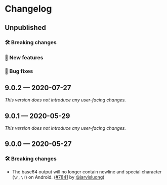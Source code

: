 # Changelog

## Unpublished

### 🛠 Breaking changes

### 🎉 New features

### 🐛 Bug fixes

## 9.0.2 — 2020-07-27

*This version does not introduce any user-facing changes.*

## 9.0.1 — 2020-05-29

*This version does not introduce any user-facing changes.*

## 9.0.0 — 2020-05-27

### 🛠 Breaking changes

- The base64 output will no longer contain newline and special character (`\n`, `\r`) on Android. ([#7841](https://github.com/expo/expo/pull/7841) by [@jarvisluong](https://github.com/jarvisluong))
